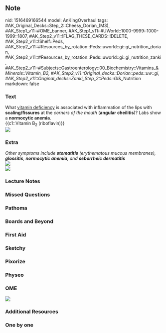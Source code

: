 ## Note
nid: 1516469166544
model: AnKingOverhaul
tags: #AK_Original_Decks::Step_2::Cheesy_Dorian_(M3), #AK_Step1_v11::#OME_banner, #AK_Step1_v11::#UWorld::1000-9999::1000-1999::1807, #AK_Step2_v11::!FLAG_THESE_CARDS::!DELETE, #AK_Step2_v11::!Shelf::Peds, #AK_Step2_v11::#Resources_by_rotation::Peds::uworld::gi::gi_nutrition_dorian, #AK_Step2_v11::#Resources_by_rotation::Peds::uworld::gi::gi_nutrition_zanki, #AK_Step2_v11::#Subjects::Gastroenterology::00_Biochemistry::Vitamins_&_Minerals::Vitamin_B2, #AK_Step2_v11::Original_decks::Dorian::peds::uw::gi, #AK_Step2_v11::Original_decks::Zanki_Step_2::Peds::GI_&_Nutrition
markdown: false

### Text
<div>
  What <u>vitamin deficiency</u> is associated with inflammation of
  the lips with <b>scaling/fissures</b> at the <i>corners of the
  mouth</i> (<b>angular cheilitis</b>)? Labs show a <b>normocytic
  anemia</b>.
</div>
<div>
  {{c1::Vitamin B<sub>2</sub> (riboflavin)}}
</div>
<div><img src="angularcheilitis.jpg"></div>

### Extra
<div>
  <i>Other symptoms include <b>stomatitis</b> (erythematous mucous
  membranes), <b>glossitis</b>, <b>normocytic</b> <b>anemia</b>,
  and <b>seborrheic</b> <b>dermatitis</b></i>
</div>
<div>
  <i><b><img src="ca5ddda29c5616508d2f2819e9e694b7.jpg"></b></i>
</div>
<div><img src="paste-46879568036226.jpg"></div>

### Lecture Notes


### Missed Questions


### Pathoma


### Boards and Beyond


### First Aid


### Sketchy


### Pixorize


### Physeo


### OME
<div class="ome-widget">
  <a href="https://onlinemeded.org?ref=anki"><img src=
  "_OME_AnkiFlashcards_General_7.png"></a>
</div>

### Additional Resources


### One by one

